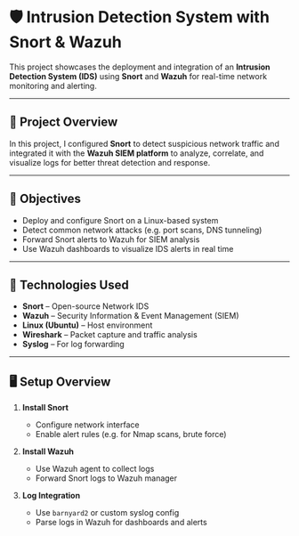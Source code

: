 # 🛡️ Intrusion Detection System with Snort & Wazuh

This project showcases the deployment and integration of an **Intrusion Detection System (IDS)** using **Snort** and **Wazuh** for real-time network monitoring and alerting.

---

## 📘 Project Overview

In this project, I configured **Snort** to detect suspicious network traffic and integrated it with the **Wazuh SIEM platform** to analyze, correlate, and visualize logs for better threat detection and response.

---

## 🎯 Objectives

- Deploy and configure Snort on a Linux-based system
- Detect common network attacks (e.g. port scans, DNS tunneling)
- Forward Snort alerts to Wazuh for SIEM analysis
- Use Wazuh dashboards to visualize IDS alerts in real time

---

## 🧱 Technologies Used

- **Snort** – Open-source Network IDS
- **Wazuh** – Security Information & Event Management (SIEM)
- **Linux (Ubuntu)** – Host environment
- **Wireshark** – Packet capture and traffic analysis
- **Syslog** – For log forwarding

---

## 🖥️ Setup Overview

1. **Install Snort**
   - Configure network interface
   - Enable alert rules (e.g. for Nmap scans, brute force)

2. **Install Wazuh**
   - Use Wazuh agent to collect logs
   - Forward Snort logs to Wazuh manager

3. **Log Integration**
   - Use `barnyard2` or custom syslog config
   - Parse logs in Wazuh for dashboards and alerts


